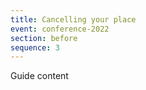 ```yaml
---
title: Cancelling your place
event: conference-2022
section: before
sequence: 3
---
```


Guide content